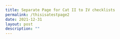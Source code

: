 ```yaml
---
title: Separate Page for Cat II to IV checklists
permalink: /thisisatestpage2
date: 2021-12-31
layout: post
description: ""
---
```

